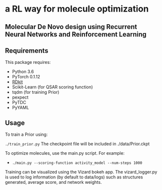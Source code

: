 
# a RL way for molecule optimization
## Molecular De Novo design using Recurrent Neural Networks and Reinforcement Learning


## Requirements

This package requires:
* Python 3.6
* PyTorch 0.1.12 
* [RDkit](http://www.rdkit.org/docs/Install.html)
* Scikit-Learn (for QSAR scoring function)
* tqdm (for training Prior)
* pexpect
* PyTDC 
* PyYAML

## Usage

To train a Prior using:

`./train_prior.py` 
The checkpoint file will be included in ./data/Prior.ckpt

To optimize molecules, use the main.py script. For example:

* `./main.py --scoring-function activity_model --num-steps 1000`

Training can be visualized using the Vizard bokeh app. The vizard_logger.py is used to log information (by default to data/logs) such as structures generated, average score, and network weights.




